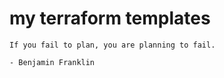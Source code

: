 # my terraform templates

```
If you fail to plan, you are planning to fail.

- Benjamin Franklin
```
